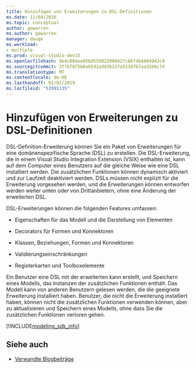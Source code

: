 ```yaml
---
title: Hinzufügen von Erweiterungen zu DSL-Definitionen
ms.date: 11/04/2016
ms.topic: conceptual
author: gewarren
ms.author: gewarren
manager: douge
ms.workload:
- multiple
ms.prod: visual-studio-dev15
ms.openlocfilehash: 9e4c80dee056d559822006627c86f4b4884942c8
ms.sourcegitcommit: 37fb7075b0a65d2add3b137a5230767aa3266c74
ms.translationtype: MT
ms.contentlocale: de-DE
ms.lasthandoff: 01/02/2019
ms.locfileid: "53991135"
---
```

# <a name="add-extensions-to-dsl-definitions"></a>Hinzufügen von Erweiterungen zu DSL-Definitionen

DSL-Definition-Erweiterung können Sie ein Paket von Erweiterungen für eine domänenspezifische Sprache (DSL) zu erstellen. Die DSL-Erweiterung, die in einem Visual Studio Integration Extension (VSIX) enthalten ist, kann auf dem Computer eines Benutzers auf die gleiche Weise wie eine DSL installiert werden. Die zusätzlichen Funktionen können dynamisch aktiviert und zur Laufzeit deaktiviert werden. DSLs müssen nicht explizit für die Erweiterung vorgesehen werden, und die Erweiterungen können entworfen werden weiter unten oder von Drittanbietern, ohne eine Änderung der erweiterten DSL.

DSL-Erweiterungen können die folgenden Features umfassen:

-   Eigenschaften für das Modell und die Darstellung von Elementen

-   Decorators für Formen und Konnektoren

-   Klassen, Beziehungen, Formen und Konnektoren

-   Validierungseinschränkungen

-   Registerkarten und Toolboxelemente

Ein Benutzer eine DSL mit der erweiterten kann erstellt, und Speichern eines Modells, das Instanzen der zusätzlichen Funktionen enthält. Das Modell kann von anderen Benutzern gelesen werden, die die geeignete Erweiterung installiert haben. Benutzer, die nicht die Erweiterung installiert haben, können nicht die zusätzlichen Funktionen verwenden können, aber zu aktualisieren und Speichern eines Modells, ohne dass Sie die zusätzlichen Funktionen verloren gehen.

[!INCLUDE[modeling_sdk_info](includes/modeling_sdk_info.md)]

## <a name="see-also"></a>Siehe auch

- [Verwandte Blogbeiträge](https://blogs.msdn.microsoft.com/visualstudioalm/tag/code-index/)
